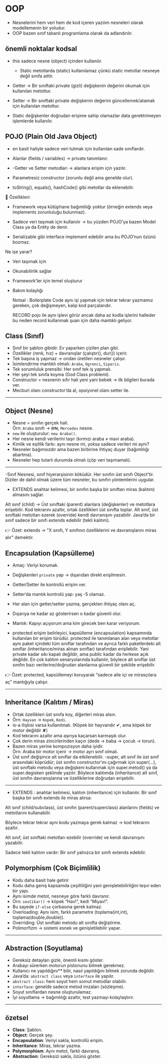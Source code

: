 # OOP 
 - Nesnelerini hem veri hem de kod içeren yazılım nesneleri olarak modellemenin bir yoludur.
 - OOP bazen sınıf tabanlı programlama olarak da adlandırılır.

## önemli noktalar kodsal
- this sadece nesne (object) içinden kullanılır.
   - Static metotlarda (static) kullanılamaz çünkü static metotlar nesneye değil sınıfa aittir.

  
 - Getter → Bir sınıftaki private (gizli) değişkenin değerini okumak için kullanılan metottur.

- Setter → Bir sınıftaki private değişkenin değerini güncellemek/atamak için kullanılan metottur.

- Static değişkenler doğrudan erişime sahip olamazlar data gerektrimeyen işlemlerde kullanılır. 
## POJO (Plain Old Java Object)
   - en basit haliyle sadece veri tutmak için kullanılan sade sınıflardır.
  -  Alanlar (fields / variables) → private tanımlanır.

- -Getter ve Setter metodları → alanlara erişim için yazılır.

- Parametresiz constructor (zorunlu değil ama genelde olur).

- toString(), equals(), hashCode() gibi metotlar da eklenebilir.

📌 Özellikleri:

- Framework veya kütüphane bağımlılığı yoktur (örneğin extends veya implements zorunluluğu bulunmaz).

- Sadece veri taşımak için kullanılır → bu yüzden POJO’ya bazen Model Class ya da Entity de denir.

- Serializable gibi interface implement edebilir ama bu POJO’nun özünü bozmaz.

Ne işe yarar?
- Veri taşımak için
- Okunabilirlik sağlar
- Framework’ler için temel oluşturur
- Bakım kolaylığı

  Notsal : Boilerplate Code aynı işi yapmak için tekrar tekrar yazmamız gereken, çok değişmeyen, kalıp kod parçalarıdır.

  RECORD pojo ile aynı işlevi görür ancak daha az kodla işlerini halleder bu neden record kullanmak şuan için daha mantıklı geliyor. 

## Class (Sınıf)
- Sınıf bir şablon gibidir. Ev yaparken çizilen plan gibi.
- Özellikler (renk, hız) + davranışlar (çalıştır(), dur()) içerir.
- Tek başına iş yapmaz → ondan üretilen nesneler çalışır.
- İsimlendirme mantıklı olmalı: `Araba`, `Ogrenci`, `Siparis`.
- Tek sorumluluk prensibi: Her sınıf tek iş yapmalı.
- Her şeyi tek sınıfa koyma (God Class problemi).
- Constructor = nesnenin sıfır hali yeni yani bebek  → ilk bilgileri burada ver.
- Mecburi olanı constructor’da al, opsiyonel olanı setter ile.

---

## Object (Nesne)
- Nesne = sınıfın gerçek hali.  
  Örn: `Araba` sınıfı → `BMW`, `Mercedes` nesne.
- `new` ile oluşturulur: `new Araba()`.
- Her nesne kendi verilerini taşır (kırmızı araba ≠ mavi araba).
- Kimlik ve eşitlik farkı: aynı nesne mi, yoksa sadece verileri mi aynı?
- Nesneler bağımsızdır ama bazen birbirine ihtiyaç duyar (bağımlılığı abartma).
- Nesneler hep tutarlı durumda olmalı (çöp veri taşımamalı).

---

 -Sınıf Nesnesi, sınıf hiyerarşisinin köküdür. Her sınıfın üst sınıfı Object'tir. Diziler de dahil olmak üzere tüm nesneler, bu sınıfın yöntemlerini uygular.

 - EXTENDS  anahtar kelimesi, bir sınıfın başka bir sınıftan miras (kalıtım) almasını sağlar.

Alt sınıf (child) → Üst sınıftaki (parent) alanlara (değişkenler) ve metotlara erişebilir.
Kod tekrarını azaltır, ortak özellikleri üst sınıfta toplar.
Alt sınıf, üst sınıftaki metotları ezerek (override) kendi davranışını yazabilir.
Java’da bir sınıf sadece bir sınıfı extends edebilir (tekli kalıtım).

👉 Özet: extends → "X sınıfı, Y sınıfının özelliklerini ve davranışlarını miras alır" demektir.

## Encapsulation (Kapsülleme)
- Amaç: Veriyi korumak.
- Değişkenleri `private` yap → dışarıdan direkt erişilmesin.
- Getter/Setter ile kontrollü erişim ver.
- Setter’da mantık kontrolü yap: yaş -5 olamaz.
- Her alan için getter/setter yazma, gerçekten ihtiyaç olanı aç.
- Dışarıya ne kadar az gösterirsen o kadar güvenli olur.
- Mantık: Kapıyı açıyorum ama kim girecek ben karar veriyorum.

- protected erişim belirleyici, kapsülleme (encapsulation) kapsamında kullanılan bir erişim türüdür. protected ile tanımlanan alan veya metotlar aynı paket içindeki tüm sınıflar tarafından ve ayrıca farklı paketlerdeki alt sınıflar (inheritance/miras alınan sınıflar) tarafından erişilebilir. Yani private kadar sıkı kapalı değildir, ama public kadar da herkese açık değildir. En çok kalıtım senaryolarında kullanılır, böylece alt sınıflar üst sınıfın bazı verilerine/doğrudan alanlarına güvenli bir şekilde erişebilir.

👉 Özet: protected, kapsüllemeyi koruyarak “sadece aile içi ve mirasçılara aç” mantığıyla çalışır.

---

## Inheritance (Kalıtım / Miras)
- Ortak özellikleri üst sınıfa koy, diğerleri miras alsın.
- Örn: `Hayvan` → `Kopek`, `Kedi`.
- is-a ilişkisi varsa kullanılmalı. (Köpek bir hayvandır ✔, ama köpek bir motor değildir ✘)
- Kod tekrarını azaltır ama aşırıya kaçarsan karmaşık olur.
- Çok derin miras zincirlerinden kaçın (dede → baba → çocuk → torun).
- Bazen miras yerine kompozisyon daha iyidir.  
  Örn: Araba bir motor içerir → motor ayrı sınıf olmalı.
- Üst sınıf değişince alt sınıflar da etkilenebilir.
-super, alt sınıf ile üst sınıf arasındaki köprüdür; üst sınıfın constructor’ını çağırmak için super(...), üst sınıftaki metodu veya değişkeni kullanmak için super.metod() ya da super.degisken şeklinde yazılır. Böylece kalıtımda (inheritance) alt sınıf, üst sınıfın davranışlarına ve özelliklerine doğrudan erişebilir.
---
- EXTENDS : anahtar kelimesi, kalıtım (inheritance) için kullanılır. Bir sınıf başka bir sınıfı extends ile miras alırsa:

Alt sınıf (child/subclass), üst sınıfın (parent/superclass) alanlarını (fields) ve metotlarını kullanabilir.

Böylece tekrar tekrar aynı kodu yazmaya gerek kalmaz → kod tekrarını azaltır.

Alt sınıf, üst sınıftaki metotları ezebilir (override) ve kendi davranışını yazabilir.

Sadece tekli kalıtım vardır: Bir sınıf yalnızca bir sınıfı extends edebilir.

## Polymorphism (Çok Biçimlilik)

- Kodu daha basit hale getirir
- Kodu daha geniş kapsamda çeşitliliğini yani genişletebilirliğini teşvi eden bir yapı.
- Aynı isimde metot, nesneye göre farklı davranır.
- Örn: `sesCikar()` → köpek “Hav!”, kedi “Miyav!”.
- Bu sayede `if-else` çorbasına gerek kalmaz.
- Overloading: Aynı isim, farklı parametre (toplama(int,int), toplama(double,double)).
- Overriding: Üst sınıftaki metodu alt sınıfta değiştirme.
- Polimorfizm → sistemi esnek ve genişletilebilir yapar.

---

## Abstraction (Soyutlama)
- Gereksiz detayları gizle, önemli kısmı göster.
- Arabayı sürerken motorun pistonunu bilmek gerekmez.
- Kullanıcı ne yapıldığını** bilir, nasıl yapıldığını bilmek zorunda değildir.
- Java’da: `abstract class` veya `interface` ile yapılır.
- `abstract class`: hem soyut hem somut metodlar olabilir.
- `interface`: genelde sadece metod imzaları (sözleşme).
- Soyut sınıflardan nesne oluşturulamaz.
- İyi soyutlama → bağımlılığı azaltır, test yazmayı kolaylaştırır.

---

## özetsel
- **Class**: Şablon.  
- **Object**: Gerçek şey.  
- **Encapsulation**: Veriyi sakla, kontrollü erişim.  
- **Inheritance**: Miras, tekrar yazma.  
- **Polymorphism**: Aynı metot, farklı davranış.  
- **Abstraction**: Gereksizi sakla, özünü göster.
















